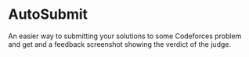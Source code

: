 # AutoSubmit
An easier way to submitting your solutions to some Codeforces problem and get and a feedback screenshot showing the verdict of the judge.
